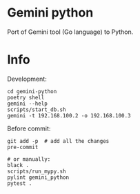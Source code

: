 # Gemini python
Port of Gemini tool (Go language) to Python.

# Info
Development:
```
cd gemini-python
poetry shell
gemini --help
scripts/start_db.sh
gemini -t 192.168.100.2 -o 192.168.100.3
```
Before commit:
```
git add -p  # add all the changes
pre-commit

# or manually:
black .
scripts/run_mypy.sh
pylint gemini_python
pytest .


```
